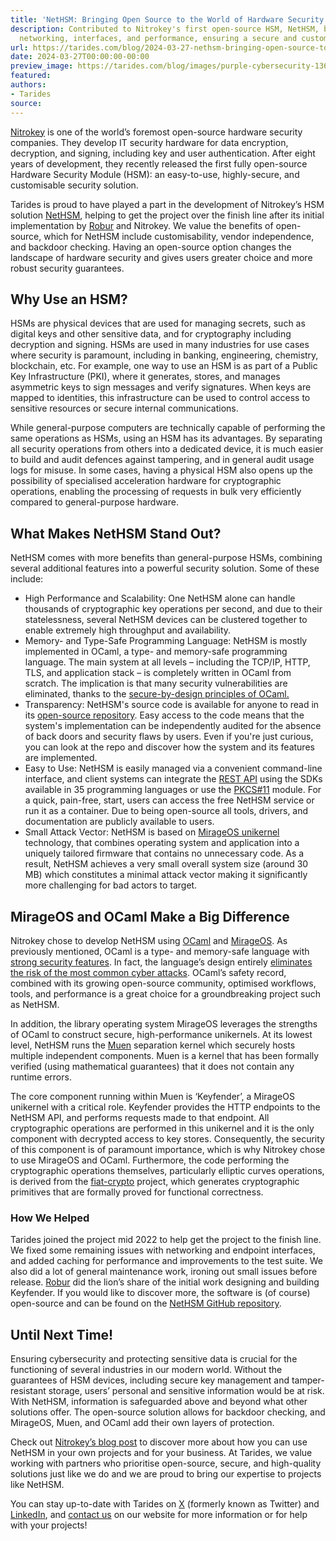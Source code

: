 ```yaml
---
title: 'NetHSM: Bringing Open Source to the World of Hardware Security Modules'
description: Contributed to Nitrokey's first open-source HSM, NetHSM, by enhancing
  networking, interfaces, and performance, ensuring a secure and customizable solution.
url: https://tarides.com/blog/2024-03-27-nethsm-bringing-open-source-to-the-world-of-hardware-security-modules
date: 2024-03-27T00:00:00-00:00
preview_image: https://tarides.com/blog/images/purple-cybersecurity-1360w.webp
featured:
authors:
- Tarides
source:
---
```


<p><a href="https://www.nitrokey.com/">Nitrokey</a> is one of the world&rsquo;s foremost open-source hardware security companies. They develop IT security hardware for data encryption, decryption, and signing, including key and user authentication. After eight years of development, they recently released the first fully open-source Hardware Security Module (HSM): an easy-to-use, highly-secure, and customisable security solution.</p>
<p>Tarides is proud to have played a part in the development of Nitrokey&rsquo;s HSM solution <a href="https://www.nitrokey.com/products/nethsm">NetHSM</a>, helping to get the project over the finish line after its initial implementation by <a href="https://robur.coop/">Robur</a> and Nitrokey. We value the benefits of open-source, which for NetHSM include customisability, vendor independence, and backdoor checking. Having an open-source option changes the landscape of hardware security and gives users greater choice and more robust security guarantees.</p>
<h2>Why Use an HSM?</h2>
<p>HSMs are physical devices that are used for managing secrets, such as digital keys and other sensitive data, and for cryptography including decryption and signing. HSMs are used in many industries for use cases where security is paramount, including in banking, engineering, chemistry, blockchain, etc. For example, one way to use an HSM is as part of a Public Key Infrastructure (PKI), where it generates, stores, and manages asymmetric keys to sign messages and verify signatures. When keys are mapped to identities, this infrastructure can be used to control access to sensitive resources or secure internal communications.</p>
<p>While general-purpose computers are technically capable of performing the same operations as HSMs, using an HSM has its advantages. By separating all security operations from others into a dedicated device, it is much easier to build and audit defences against tampering, and in general audit usage logs for misuse. In some cases, having a physical HSM also opens up the possibility of specialised acceleration hardware for cryptographic operations, enabling the processing of requests in bulk very efficiently compared to general-purpose hardware.</p>
<h2>What Makes NetHSM Stand Out?</h2>
<p>NetHSM comes with more benefits than general-purpose HSMs, combining several additional features into a powerful security solution. Some of these include:</p>
<ul>
<li>High Performance and Scalability: One NetHSM alone can handle thousands of cryptographic key operations per second, and due to their statelessness, several NetHSM devices can be clustered together to enable extremely high throughput and availability.</li>
<li>Memory- and Type-Safe Programming Language: NetHSM is mostly implemented in OCaml,  a type- and memory-safe programming language. The main system at all levels &ndash; including the TCP/IP, HTTP, TLS, and application stack &ndash; is completely written in OCaml from scratch. The implication is that many security vulnerabilities are eliminated, thanks to the <a href="https://tarides.com/blog/2023-12-14-ocaml-memory-safety-and-beyond/">secure-by-design principles of OCaml.</a></li>
<li>Transparency: NetHSM's source code is available for anyone to read in its <a href="https://github.com/Nitrokey/nethsm">open-source repository</a>. Easy access to the code means that the system's implementation can be independently audited for the absence of back doors and security flaws by users. Even if you're just curious, you can look at the repo and discover how the system and its features are implemented.</li>
<li>Easy to Use: NetHSM is easily managed via a convenient command-line interface, and client systems can integrate the <a href="https://nethsmdemo.nitrokey.com/api_docs/index.html">REST API</a> using the SDKs available in 35 programming languages or use the <a href="https://www.ibm.com/docs/en/linux-on-systems?topic=introduction-what-is-pkcs-11">PKCS#11</a> module. For a quick, pain-free, start, users can access the free NetHSM service or run it as a container. Due to being open-source all tools, drivers, and documentation are publicly available to users.</li>
<li>Small Attack Vector: NetHSM is based on <a href="https://mirage.io">MirageOS unikernel</a> technology, that combines operating system and application into a uniquely tailored firmware that contains no unnecessary code. As a result, NetHSM achieves a very small overall system size (around 30 MB) which constitutes a minimal attack vector making it significantly more challenging for bad actors to target.</li>
</ul>
<h2>MirageOS and OCaml Make a Big Difference</h2>
<p>Nitrokey chose to develop NetHSM using <a href="https://ocaml.org/">OCaml</a> and <a href="https://mirage.io/">MirageOS</a>. As previously mentioned, OCaml is a type- and memory-safe language with <a href="https://tarides.com/blog/2023-12-14-ocaml-memory-safety-and-beyond/">strong security features</a>. In fact, the language&rsquo;s design entirely <a href="https://tarides.com/blog/2023-07-05-zero-day-attacks-what-are-they-and-can-a-language-like-ocaml-protect-you/">eliminates the risk of the most common cyber attacks</a>. OCaml&rsquo;s safety record, combined with its growing open-source community, optimised workflows, tools, and performance is a great choice for a groundbreaking project such as NetHSM.</p>
<p>In addition, the library operating system MirageOS leverages the strengths of OCaml to construct secure, high-performance unikernels. At its lowest level, NetHSM runs the <a href="https://muen.sk/">Muen</a> separation kernel which securely hosts multiple independent components. Muen is a kernel that has been formally verified (using mathematical guarantees) that it does not contain any runtime errors.</p>
<p>The core component running within Muen is &lsquo;Keyfender&rsquo;, a MirageOS unikernel with a critical role. Keyfender provides the HTTP endpoints to the NetHSM API, and performs requests made to that endpoint. All cryptographic operations are performed in this unikernel and it is the only component with decrypted access to key stores. Consequently, the security of this component is of paramount importance, which is why Nitrokey chose to use MirageOS and OCaml. Furthermore, the code performing the cryptographic operations themselves, particularly elliptic curves operations, is derived from the <a href="https://github.com/mit-plv/fiat-crypto">fiat-crypto</a> project, which generates cryptographic primitives that are formally proved for functional correctness.</p>
<h3>How We Helped</h3>
<p>Tarides joined the project mid 2022 to help get the project to the finish line. We fixed some remaining issues with networking and endpoint interfaces, and added caching for performance and improvements to the test suite. We also did a lot of general maintenance work, ironing out small issues before release. <a href="https://robur.coop/">Robur</a> did the lion&rsquo;s share of the initial work designing and building Keyfender. If you would like to discover more, the software is (of course) open-source and can be found on the <a href="https://github.com/Nitrokey/nethsm/">NetHSM GitHub repository</a>.</p>
<h2>Until Next Time!</h2>
<p>Ensuring cybersecurity and protecting sensitive data is crucial for the functioning of several industries in our modern world. Without the guarantees of HSM devices, including secure key management and tamper-resistant storage, users&rsquo; personal and sensitive information would be at risk. With NetHSM, information is safeguarded above and beyond what other solutions offer. The open-source solution allows for backdoor checking, and MirageOS, Muen, and OCaml add their own layers of protection.</p>
<p>Check out <a href="https://www.nitrokey.com/news/2023/after-8-years-development-nethsm-10-available-first-open-source-hardware-security-module">Nitrokey&rsquo;s blog post</a> to discover more about how you can use NetHSM in your own projects and for your business. At Tarides, we value working with partners who prioritise open-source, secure, and high-quality solutions just like we do and we are proud to bring our expertise to projects like NetHSM.</p>
<p>You can stay up-to-date with Tarides on <a href="https://twitter.com/tarides_">X</a> (formerly known as Twitter) and <a href="https://www.linkedin.com/company/tarides">LinkedIn</a>, and <a href="https://tarides.com/contact/">contact us</a> on our website for more information or for help with your projects!</p>

